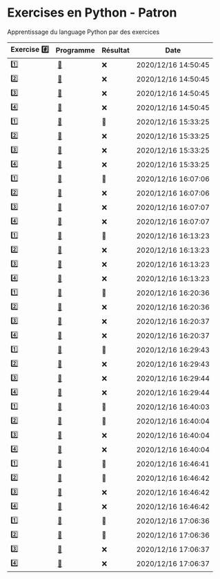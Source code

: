 # Exercises en Python - Patron

Apprentissage du language Python par des exercices

|  Exercise :hash:  |  Programme | Résultat | Date |
|-------------------|------------|----------|------|
| :one: | [:bookmark:](01/programme.py) | :x: | 2020/12/16 14:50:45 |
| :two: | [:bookmark:](02/programme.py) | :x: | 2020/12/16 14:50:45 |
| :three: | [:bookmark:](03/programme.py) | :x: | 2020/12/16 14:50:45 |
| :four: | [:bookmark:](04/programme.py) | :x: | 2020/12/16 14:50:45 |
| :one: | [:bookmark:](01/programme.py) | :tada: | 2020/12/16 15:33:25 |
| :two: | [:bookmark:](02/programme.py) | :x: | 2020/12/16 15:33:25 |
| :three: | [:bookmark:](03/programme.py) | :x: | 2020/12/16 15:33:25 |
| :four: | [:bookmark:](04/programme.py) | :x: | 2020/12/16 15:33:25 |
| :one: | [:bookmark:](01/programme.py) | :tada: | 2020/12/16 16:07:06 |
| :two: | [:bookmark:](02/programme.py) | :x: | 2020/12/16 16:07:06 |
| :three: | [:bookmark:](03/programme.py) | :x: | 2020/12/16 16:07:07 |
| :four: | [:bookmark:](04/programme.py) | :x: | 2020/12/16 16:07:07 |
| :one: | [:bookmark:](01/programme.py) | :tada: | 2020/12/16 16:13:23 |
| :two: | [:bookmark:](02/programme.py) | :x: | 2020/12/16 16:13:23 |
| :three: | [:bookmark:](03/programme.py) | :x: | 2020/12/16 16:13:23 |
| :four: | [:bookmark:](04/programme.py) | :x: | 2020/12/16 16:13:23 |
| :one: | [:bookmark:](01/programme.py) | :tada: | 2020/12/16 16:20:36 |
| :two: | [:bookmark:](02/programme.py) | :x: | 2020/12/16 16:20:36 |
| :three: | [:bookmark:](03/programme.py) | :x: | 2020/12/16 16:20:37 |
| :four: | [:bookmark:](04/programme.py) | :x: | 2020/12/16 16:20:37 |
| :one: | [:bookmark:](01/programme.py) | :tada: | 2020/12/16 16:29:43 |
| :two: | [:bookmark:](02/programme.py) | :x: | 2020/12/16 16:29:43 |
| :three: | [:bookmark:](03/programme.py) | :x: | 2020/12/16 16:29:44 |
| :four: | [:bookmark:](04/programme.py) | :x: | 2020/12/16 16:29:44 |
| :one: | [:bookmark:](01/programme.py) | :tada: | 2020/12/16 16:40:03 |
| :two: | [:bookmark:](02/programme.py) | :tada: | 2020/12/16 16:40:04 |
| :three: | [:bookmark:](03/programme.py) | :x: | 2020/12/16 16:40:04 |
| :four: | [:bookmark:](04/programme.py) | :x: | 2020/12/16 16:40:04 |
| :one: | [:bookmark:](01/programme.py) | :tada: | 2020/12/16 16:46:41 |
| :two: | [:bookmark:](02/programme.py) | :tada: | 2020/12/16 16:46:42 |
| :three: | [:bookmark:](03/programme.py) | :x: | 2020/12/16 16:46:42 |
| :four: | [:bookmark:](04/programme.py) | :x: | 2020/12/16 16:46:42 |
| :one: | [:bookmark:](01/programme.py) | :tada: | 2020/12/16 17:06:36 |
| :two: | [:bookmark:](02/programme.py) | :tada: | 2020/12/16 17:06:36 |
| :three: | [:bookmark:](03/programme.py) | :x: | 2020/12/16 17:06:37 |
| :four: | [:bookmark:](04/programme.py) | :x: | 2020/12/16 17:06:37 |
